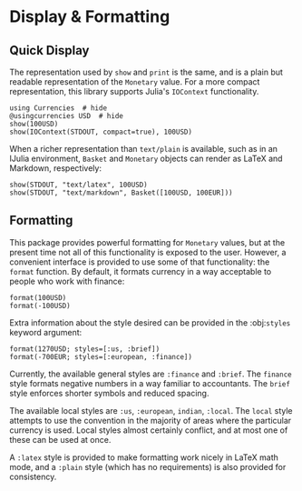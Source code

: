 # Display & Formatting

## Quick Display

The representation used by `show` and `print` is the same, and is a plain but
readable representation of the `Monetary` value. For a more compact
representation, this library supports Julia's `IOContext` functionality.

```@repl disp
using Currencies  # hide
@usingcurrencies USD  # hide
show(100USD)
show(IOContext(STDOUT, compact=true), 100USD)
```

When a richer representation than `text/plain` is available, such as in an
IJulia environment, `Basket` and `Monetary` objects can render as LaTeX and
Markdown, respectively:

```@repl disp
show(STDOUT, "text/latex", 100USD)
show(STDOUT, "text/markdown", Basket([100USD, 100EUR]))
```

## Formatting

This package provides powerful formatting for `Monetary` values, but at the
present time not all of this functionality is exposed to the user. However, a
convenient interface is provided to use some of that functionality: the `format`
function. By default, it formats currency in a way acceptable to people who work
with finance:

```@repl disp
format(100USD)
format(-100USD)
```

Extra information about the style desired can be provided in the :obj:`styles`
keyword argument:

```@repl disp
format(1270USD; styles=[:us, :brief])
format(-700EUR; styles=[:european, :finance])
```

Currently, the available general styles are `:finance` and `:brief`. The
`finance` style formats negative numbers in a way familiar to accountants. The
`brief` style enforces shorter symbols and reduced spacing.

The available local styles are `:us`, `:european`, `indian`, `:local`. The
`local` style attempts to use the convention in the majority of areas where the
particular currency is used. Local styles almost certainly conflict, and at most
one of these can be used at once.

A `:latex` style is provided to make formatting work nicely in LaTeX math mode,
and a `:plain` style (which has no requirements) is also provided for
consistency.
